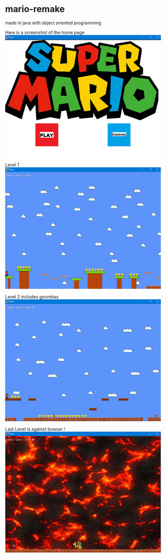 # mario-remake 
made in java with object oriented programming

Here is a screenshot of the home page
![](images/home.png)

Level 1
![](images/game.png)

Level 2 includes goombas
![](images/lvl2.png)

Last Level is against bowser !
![](images/bswr.png)
